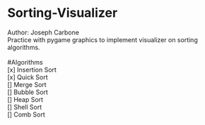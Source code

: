 # Sorting-Visualizer
  Author: Joseph Carbone<br />
  Practice with pygame graphics to implement visualizer on sorting algorithms.<br />
  <br />
#Algorithms<br />
 [x] Insertion Sort<br />
 [x] Quick Sort<br />
 []  Merge Sort<br />
 []  Bubble Sort<br />
 []  Heap Sort<br />
 []  Shell Sort<br />
 []  Comb Sort<br />


